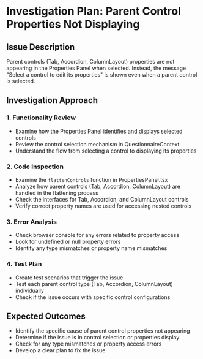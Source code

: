 # Investigation Plan: Parent Control Properties Not Displaying

## Issue Description
Parent controls (Tab, Accordion, ColumnLayout) properties are not appearing in the Properties Panel when selected. Instead, the message "Select a control to edit its properties" is shown even when a parent control is selected.

## Investigation Approach

### 1. Functionality Review
- Examine how the Properties Panel identifies and displays selected controls
- Review the control selection mechanism in QuestionnaireContext
- Understand the flow from selecting a control to displaying its properties

### 2. Code Inspection
- Examine the `flattenControls` function in PropertiesPanel.tsx
- Analyze how parent controls (Tab, Accordion, ColumnLayout) are handled in the flattening process
- Check the interfaces for Tab, Accordion, and ColumnLayout controls
- Verify correct property names are used for accessing nested controls

### 3. Error Analysis
- Check browser console for any errors related to property access
- Look for undefined or null property errors
- Identify any type mismatches or property name mismatches

### 4. Test Plan
- Create test scenarios that trigger the issue
- Test each parent control type (Tab, Accordion, ColumnLayout) individually
- Check if the issue occurs with specific control configurations

## Expected Outcomes
- Identify the specific cause of parent control properties not appearing
- Determine if the issue is in control selection or properties display
- Check for any type mismatches or property access errors
- Develop a clear plan to fix the issue
